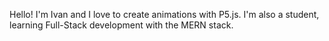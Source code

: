 Hello! I'm Ivan and I love to create animations with P5.js. I'm also a student, learning Full-Stack development with the MERN stack.

